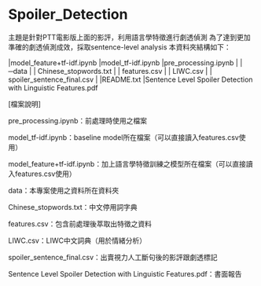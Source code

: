 # Spoiler_Detection


主題是針對PTT電影版上面的影評，利用語言學特徵進行劇透偵測
為了達到更加準確的劇透偵測成效，採取sentence-level analysis
本資料夾結構如下：
 
 |model_feature+tf-idf.ipynb
 |model_tf-idf.ipynb
 |pre_processing.ipynb
 |
 |─data
 |  | Chinese_stopwords.txt
 |  | features.csv
 |  | LIWC.csv
 |  | spoiler_sentence_final.csv
 | 
 |README.txt
 |Sentence Level Spoiler Detection with Linguistic Features.pdf

[檔案說明]

pre_processing.ipynb：前處理時使用之檔案

model_tf-idf.ipynb：baseline model所在檔案（可以直接讀入features.csv使用）

model_feature+tf-idf.ipynb：加上語言學特徵訓練之模型所在檔案（可以直接讀入features.csv使用）

data：本專案使用之資料所在資料夾

Chinese_stopwords.txt：中文停用詞字典

features.csv：包含前處理後萃取出特徵之資料

LIWC.csv：LIWC中文詞典（用於情緒分析）

spoiler_sentence_final.csv：出賣視力人工斷句後的影評跟劇透標記

Sentence Level Spoiler Detection with Linguistic Features.pdf：書面報告
